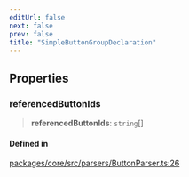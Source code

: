 ```yaml
---
editUrl: false
next: false
prev: false
title: "SimpleButtonGroupDeclaration"
---
```


## Properties

### referencedButtonIds

> **referencedButtonIds**: `string`[]

#### Defined in

[packages/core/src/parsers/ButtonParser.ts:26](https://github.com/mProjectsCode/obsidian-meta-bind-plugin/blob/f6219a613aed1d40ff7f62bc1faab53d3dd969bb/packages/core/src/parsers/ButtonParser.ts#L26)

